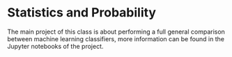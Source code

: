 # Statistics and Probability

The main project of this class is about performing a full general comparison
between machine learning classifiers, more information can be found in the
Jupyter notebooks of the project.
